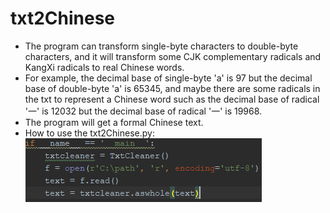 # txt2Chinese
* The program can transform single-byte characters to double-byte characters, and it will transform some CJK complementary radicals and KangXi radicals to real Chinese words.  
* For example, the decimal base of single-byte 'a' is 97 but the decimal base of double-byte 'a' is 65345, and maybe there are some radicals in the txt to represent a Chinese word such as the decimal base of radical '一' is 12032 but the decimal base of radical '一' is 19968.  
* The program will get a formal Chinese text.  
* How to use the txt2Chinese.py:  
![WOW!](https://github.com/16673161214/txt2Chinese/blob/master/capture.PNG)
